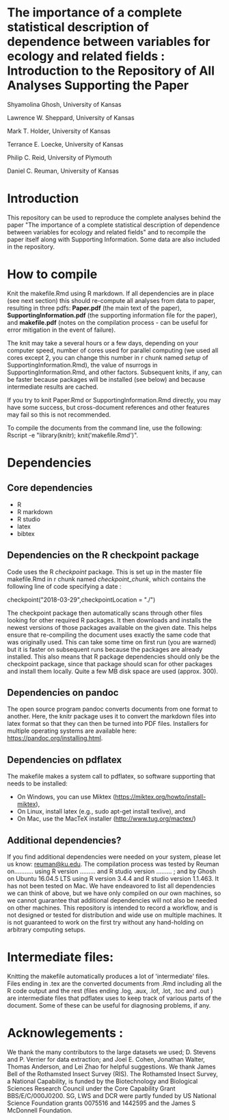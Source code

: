 # The importance of a complete statistical description of dependence between variables for ecology and related fields : Introduction to the Repository of All Analyses Supporting the Paper

Shyamolina Ghosh, University of Kansas 

Lawrence W. Sheppard, University of Kansas

Mark T. Holder, University of Kansas

Terrance E. Loecke, University of Kansas

Philip C. Reid, University of Plymouth

Daniel C. Reuman, University of Kansas

# Introduction

This repository can be used to reproduce the complete analyses behind the paper 
"The importance of a complete statistical description of dependence between variables for ecology and related fields" and 
to recompile the paper itself along with Supporting Information. Some data are also included in the repository.

# How to compile
Knit the makefile.Rmd using R markdown. If all dependencies are in place (see next section) this should re-compute all analyses from data to paper, resulting in three pdfs: **Paper.pdf** (the main text of the paper), **SupportingInformation.pdf** (the supporting information file for the paper), and **makefile.pdf** (notes on the compilation process - can be useful for error mitigation in the event of failure).

The knit may take a several hours or a few days, depending on your computer speed, number of cores used for parallel computing (we used all cores except 2, you can change this number in r chunk named *setup* of SupportingInformation.Rmd), the value of nsurrogs in SupportingInformation.Rmd, and other factors. Subsequent knits, if any, can be faster because packages will be installed (see below) and because intermediate results are cached.

If you try to knit Paper.Rmd or SupportingInformation.Rmd directly, you may have some success, but cross-document references and other features may fail so this is not recommended.

To compile the documents from the command line, use the following: Rscript -e "library(knitr); knit('makefile.Rmd')".

# Dependencies

## Core dependencies
   - R 
   - R markdown
   - R studio
   - latex 
   - bibtex

## Dependencies on the R checkpoint package

Code uses the R *checkpoint* package. This is set up in the master file makefile.Rmd in r chunk named *checkpoint_chunk*, which contains the following line of code specifying a date :

checkpoint("2018-03-29",checkpointLocation = "./")

The checkpoint package then automatically scans through other files looking for other required R packages. It then downloads and installs the newest versions of those packages available on the given date. This helps ensure that re-compiling the document uses exactly the same code that was originally used. This can take some time on first run (you are warned) but it is faster on subsequent runs because the packages are already installed. This also means that R package dependencies should only be the checkpoint package, since that package should scan for other packages and install them locally. Quite a few MB disk space are used (approx. 300).

## Dependencies on pandoc
The open source program pandoc converts documents from one format to another. 
Here, the knitr package uses it to convert the markdown files into latex format so that 
they can then be turned into PDF files. Installers for multiple operating systems are available here: https://pandoc.org/installing.html.

## Dependencies on pdflatex
The makefile makes a system call to pdflatex, so software supporting that needs to be installed:

 - On Windows, you can use Miktex (https://miktex.org/howto/install-miktex),
 - On Linux, install latex (e.g., sudo apt-get install texlive), and
 - On Mac, use the MacTeX installer (http://www.tug.org/mactex/)

## Additional dependencies?
If you find additional dependencies were needed on your system, please let us know: reuman@ku.edu. The compilation process was tested by Reuman on........... using R version ......... and R studio version ......... ; and by Ghosh on Ubuntu 16.04.5 LTS using R version 3.4.4 and R studio version 1.1.463. It has not been tested on Mac. We have endeavored to list all dependencies we can think of above, but we have only compiled on our own machines, so we cannot guarantee that additional dependencies will not also be needed on other machines. This repository is intended to record a workflow, and is not designed or tested for distribution and wide use on multiple machines. It is not guaranteed to work on the first try without any hand-holding on arbitrary computing setups.

# Intermediate files:
Knitting the makefile automatically produces a lot of 'intermediate' files. Files ending in .tex are the converted documents from .Rmd including all the R code output and the rest (files ending .log, .aux, .lof, .lot, .toc and .out ) are intermediate files that pdflatex uses to keep track of various parts of the document. Some of these can be useful for diagnosing problems, if any.

# Acknowlegements :

We thank the many contributors to the large datasets we used; D. Stevens and P. Verrier for data extraction; and Joel E. Cohen, Jonathan Walter, Thomas Anderson, and Lei Zhao for helpful suggestions. We thank James Bell of the Rothamsted Insect Survey (RIS). The Rothamsted Insect Survey, a National Capability, is funded by the Biotechnology and Biological Sciences Research Council under the Core Capability Grant BBS/E/C/000J0200. SG, LWS and DCR were partly funded by US National Science Foundation grants 0075516 and 1442595 and the James S McDonnell Foundation. 













